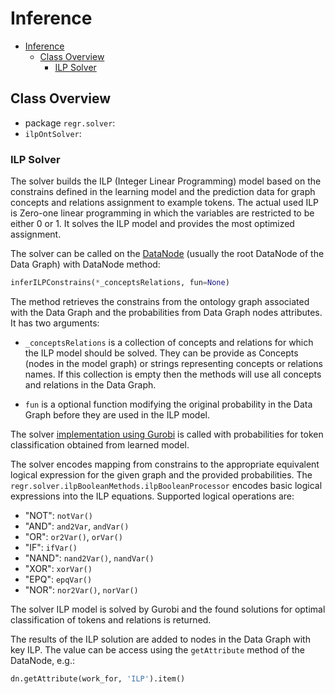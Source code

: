 # Inference

- [Inference](#inference)
  - [Class Overview](#class-overview)
    - [ILP Solver](#ilp-solver)

## Class Overview

- package `regr.solver`:
- `ilpOntSolver`:

### ILP Solver

The solver builds the ILP (Integer Linear Programming) model based on the constrains defined in the learning model and the prediction data for graph concepts and relations assignment to example tokens.
The actual used ILP is Zero-one linear programming in which the variables are restricted to be either 0 or 1.
It solves the ILP model and provides the most optimized assignment.

The solver can be called on the [DataNode](QUERY.md) (usually the root DataNode of the Data Graph) with DataNode method:

```python
inferILPConstrains(*_conceptsRelations, fun=None)
```

The method retrieves the constrains from the ontology graph associated with the Data Graph and the probabilities from Data Graph nodes attributes.
It has two arguments:

- `_conceptsRelations` is a collection of concepts and relations for which the ILP model should be solved.
They can be provide as Concepts (nodes in the model graph) or strings representing concepts or relations names.
If this collection is empty then the methods will use all concepts and relations in the Data Graph.

- `fun` is a optional function modifying the original probability in the Data Graph before they are used in the ILP model.

The solver [implementation using Gurobi](https://github.com/kordjamshidi/RelationalGraph/blob/master/regr/solver/gurobiILPOntSolver.py) is called with probabilities for token classification obtained from learned model. 

The solver encodes mapping from constrains to the appropriate equivalent logical expression for the given graph and the provided probabilities.
The `regr.solver.ilpBooleanMethods.ilpBooleanProcessor` encodes basic logical expressions into the ILP equations. Supported logical operations are:

- "NOT": `notVar()`
- "AND": `and2Var`, `andVar()`
- "OR": `or2Var()`, `orVar()`
- "IF": `ifVar()`
- "NAND": `nand2Var()`, `nandVar()`
- "XOR": `xorVar()`
- "EPQ": `epqVar()`
- "NOR": `nor2Var()`, `norVar()`

The solver ILP model is solved by Gurobi and the found solutions for optimal classification of tokens and relations is returned.

The results of the ILP solution are added to nodes in the Data Graph with key ILP. The value can be access using the `getAttribute` method of the DataNode, e.g.:

```python
dn.getAttribute(work_for, 'ILP').item()
```
